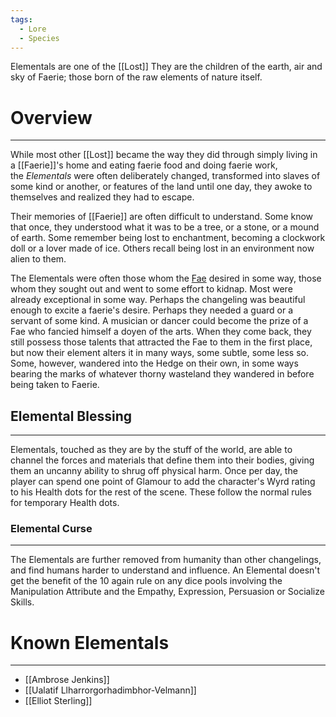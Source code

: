 ```yaml
---
tags:
  - Lore
  - Species
---
```

Elementals are one of the [[Lost]] They are the children of the earth, air and sky of Faerie; those born of the raw elements of nature itself.
# Overview
---
While most other [[Lost]] became the way they did through simply living in a [[Faerie]]'s home and eating faerie food and doing faerie work, the _Elementals_ were often deliberately changed, transformed into slaves of some kind or another, or features of the land until one day, they awoke to themselves and realized they had to escape.

Their memories of [[Faerie]] are often difficult to understand. Some know that once, they understood what it was to be a tree, or a stone, or a mound of earth. Some remember being lost to enchantment, becoming a clockwork doll or a lover made of ice. Others recall being lost in an environment now alien to them.

The Elementals were often those whom the [Fae](https://whitewolf.fandom.com/wiki/Fae_\(CofD\) "Fae (CofD)") desired in some way, those whom they sought out and went to some effort to kidnap. Most were already exceptional in some way. Perhaps the changeling was beautiful enough to excite a faerie's desire. Perhaps they needed a guard or a servant of some kind. A musician or dancer could become the prize of a Fae who fancied himself a doyen of the arts. When they come back, they still possess those talents that attracted the Fae to them in the first place, but now their element alters it in many ways, some subtle, some less so. Some, however, wandered into the Hedge on their own, in some ways bearing the marks of whatever thorny wasteland they wandered in before being taken to Faerie.
## Elemental Blessing
---
Elementals, touched as they are by the stuff of the world, are able to channel the forces and materials that define them into their bodies, giving them an uncanny ability to shrug off physical harm. Once per day, the player can spend one point of Glamour to add the character's Wyrd rating to his Health dots for the rest of the scene. These follow the normal rules for temporary Health dots.
### Elemental Curse
---
The Elementals are further removed from humanity than other changelings, and find humans harder to understand and influence. An Elemental doesn't get the benefit of the 10 again rule on any dice pools involving the Manipulation Attribute and the Empathy, Expression, Persuasion or Socialize Skills.
# Known Elementals
---
- [[Ambrose Jenkins]]
- [[Ualatif Llharrorgorhadimbhor-Velmann]]
- [[Elliot Sterling]]